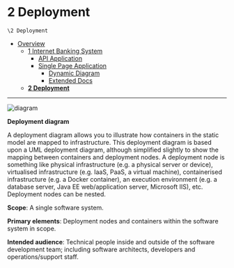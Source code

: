 # 2 Deployment

`\2 Deployment`

* [Overview](../README.md)
  * [1 Internet Banking System](../1%20Internet%20Banking%20System/README.md)
    * [API Application](../1%20Internet%20Banking%20System/API%20Application/README.md)
    * [Single Page Application](../1%20Internet%20Banking%20System/Single%20Page%20Application/README.md)
      * [Dynamic Diagram](../1%20Internet%20Banking%20System/Single%20Page%20Application/Dynamic%20Diagram/README.md)
      * [Extended Docs](../1%20Internet%20Banking%20System/Single%20Page%20Application/Extended%20Docs/README.md)
  * [**2 Deployment**](../2%20Deployment/README.md)

---

![diagram](https://www.plantuml.com/plantuml/svg/0/rLPHJniv47v7uZ_CxSi1Mf8IeQgwfuQarmOH4h7Xk4gLqAmzsVNXjIrxDYbtuhzNtaq8uO9qqAVBaptnDvxlcndFVWoCdkjAx-_zeepGjIGecLtuhTlrkEmKYiiwhmDvOGsJuOwmLHUbLsWMkdPrTt1wFDLe-7fyqTN85BWxEBqTajFslee0rtZVtxleVvrSpsvlHhCljnUVFd-w71uSHllcwEsbbNJWj4WXELC5dA6v0wT5ycmF4Xb1a67ooU4_-ti00C_TI9D2agiYHtDtZ4uT7Hrzu-yVeg_hl3PSmydxphjJk9XbZpvs-K67egGKadwpW9cj17Bot00VEj-t_CJVm1f6PSWVe5CHCHr1tpcj1BAo9ZevnmK26WcPyyeKCFvZ4CrJRnTAKe1H96c86_BnmBms8e9HAxw7XK90ECycbzqlizaqW_vqr4aEDs4yjCk7tIAjz97vkvCdQiNjgtMo7eMEEasQ1Hp3rAiA_NsoiPtqnCiQ3VC3cQUG394nnq0HTqKQMxAmDaCcIgem_fknzHGWLYTuAbHWtvm6PURMLyqwXH93IHAmvf8ChwG7uKd6BUgG0Wf18O2sHKY1MBn9mTwsWhqtAjXxAc56mXhvMX5x_pyLywVgBIblk_NqZTtQ-zbsNLAin1lA_sEx3ach1Va0N184HbO2LWzcSpgQ_zN9GPb24pWi271ppGkoFUnwAoiRunpKWMr5_jS0bSsL9f2qK89QrauJZ2OPM0zz8xrLyf7uXd2BIo4PjmxwpaNqdrYXLsRhHKBGgb9C4aAT1sAmyztyjbygjY1MSORcsUAIbDyEkA6-awYmbTjc6Yrr700nQEM53NRESAECjCiGOsgPLoWcsOj38lTs6SYlSdtMxgB7pzR6t0nARojAOMp_LbeZ_AuypUrsvMn430vZFxLfdSQqxgYUJ7ZbsghecwBMwBVLrVhd15rI3YjQZvMqBfyhqe-PRYVI6EyenA410hKEm3P6yrUmffqdqKD4DTHU1sbwg9LaqnwsOIOsQNmIxXhONDECWYj26M3kRTNejVIAQNtX-V1iy0pHUmKa-byZsXnHQByhs2RDTyb7ChAkz0y0)

**Deployment diagram**

A deployment diagram allows you to illustrate how containers in the static model are mapped to infrastructure. This deployment diagram is based upon a UML deployment diagram, although simplified slightly to show the mapping between containers and deployment nodes. A deployment node is something like physical infrastructure (e.g. a physical server or device), virtualised infrastructure (e.g. IaaS, PaaS, a virtual machine), containerised infrastructure (e.g. a Docker container), an execution environment (e.g. a database server, Java EE web/application server, Microsoft IIS), etc. Deployment nodes can be nested.

**Scope**: A single software system.

**Primary elements**: Deployment nodes and containers within the software system in scope.

**Intended audience**: Technical people inside and outside of the software development team; including software architects, developers and operations/support staff.